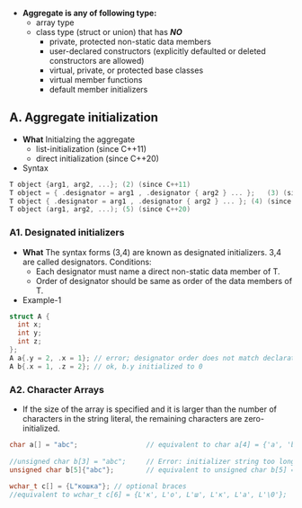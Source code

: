 - **Aggregate is any of following type:**
  - array type
  - class type (struct or union) that has ***NO***
    - private, protected non-static data members
    - user-declared constructors (explicitly defaulted or deleted constructors are allowed)
    - virtual, private, or protected base classes
    - virtual member functions
    - default member initializers

## A. Aggregate initialization
- **What** Initialzing the aggregate
  - list-initialization (since C++11) 
  - direct initialization (since C++20)
- Syntax
```c++
T object {arg1, arg2, ...};	(2)	(since C++11)
T object = { .designator = arg1 , .designator { arg2 } ... };	(3)	(since C++20)
T object { .designator = arg1 , .designator { arg2 } ... };	(4)	(since C++20)
T object (arg1, arg2, ...);	(5)	(since C++20)
```
  
### A1. Designated initializers
- **What** The syntax forms (3,4) are known as designated initializers. 3,4 are called designators. Conditions:
  - Each designator must name a direct non-static data member of T.
  - Order of designator should be same as order of the data members of T.
- Example-1  
```c++
struct A { 
  int x; 
  int y; 
  int z; 
};
A a{.y = 2, .x = 1}; // error; designator order does not match declaration order
A b{.x = 1, .z = 2}; // ok, b.y initialized to 0
```

### A2. Character Arrays
- If the size of the array is specified and it is larger than the number of characters in the string literal, the remaining characters are zero-initialized.
```c++
char a[] = "abc";                 // equivalent to char a[4] = {'a', 'b', 'c', '\0'};
 
//unsigned char b[3] = "abc";     // Error: initializer string too long
unsigned char b[5]{"abc"};        // equivalent to unsigned char b[5] = {'a', 'b', 'c', '\0', '\0'};
 
wchar_t c[] = {L"кошка"}; // optional braces
//equivalent to wchar_t c[6] = {L'к', L'о', L'ш', L'к', L'а', L'\0'};
```
